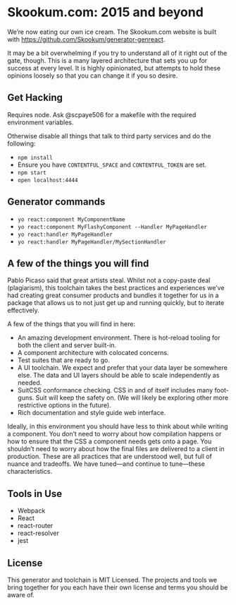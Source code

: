 # Skookum.com: 2015 and beyond

We’re now eating our own ice cream. The Skookum.com website is built with
https://github.com/Skookum/generator-genreact.

It may be a bit overwhelming if you try to understand all of it right out of the
gate, though. This is a many layered architecture that sets you up for success
at every level. It is highly opinionated, but attempts to hold these opinions
loosely so that you can change it if you so desire.

## Get Hacking

Requires node. Ask @scpaye506 for a makefile with the
required environment variables.

Otherwise disable all things that talk to third party services and do the
following:

* `npm install`
* Ensure you have `CONTENTFUL_SPACE` and `CONTENTFUL_TOKEN` are set.
* `npm start`
* `open localhost:4444`

## Generator commands

* `yo react:component MyComponentName`
* `yo react:component MyFlashyComponent --Handler MyPageHandler`
* `yo react:handler MyPageHandler`
* `yo react:handler MyPageHandler/MySectionHandler`

## A few of the things you will find

Pablo Picaso said that great artists steal. Whilst not a copy-paste deal
(plagiarism), this toolchain takes the best practices and experiences we’ve had
creating great consumer products and bundles it together for us in a package
that allows us to not just get up and running quickly, but to iterate
effectively.

A few of the things that you will find in here:

* An amazing development environment. There is hot-reload tooling for both the
  client and server built-in.
* A component architecture with colocated concerns.
* Test suites that are ready to go.
* A UI toolchain. We expect and prefer that your data layer be somewhere else.
  The data and UI layers should be able to scale independently as needed.
* SuitCSS conformance checking. CSS in and of itself includes many foot-guns.
  Suit will keep the safety on. (We will likely be exploring other more
  restrictive options in the future).
* Rich documentation and style guide web interface.

Ideally, in this environment you should have less to think about while writing a
component. You don’t need to worry about how compilation happens or how to
ensure that the CSS a component needs gets onto a page. You shouldn’t need to
worry about how the final files are delivered to a client in production. These
are all practices that are understood well, but full of nuance and tradeoffs. We
have tuned—and continue to tune—these characteristics.

## Tools in Use

* Webpack
* React
* react-router
* react-resolver
* jest

## License

This generator and toolchain is MIT Licensed. The projects and tools we bring
together for you each have their own license and terms you should be aware of.
